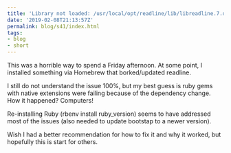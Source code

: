 ```yaml
---
title: 'Library not loaded: /usr/local/opt/readline/lib/libreadline.7.dylib'
date: '2019-02-08T21:13:57Z'
permalink: blog/s41/index.html
tags:
- blog
- short
---
```


This was a horrible way to spend a Friday afternoon. At some point, I installed something via Homebrew that borked/updated readline. 

<!--more-->

I still do not understand the issue 100%, but my best guess is ruby gems with native extensions were failing because of the dependency change. How it happened? Computers!

Re-installing Ruby (rbenv install ruby_version) seems to have addressed most of the issues (also needed to update bootstap to a newer version). 

Wish I had a better recommendation for how to fix it and why it worked, but hopefully this is start for others.
